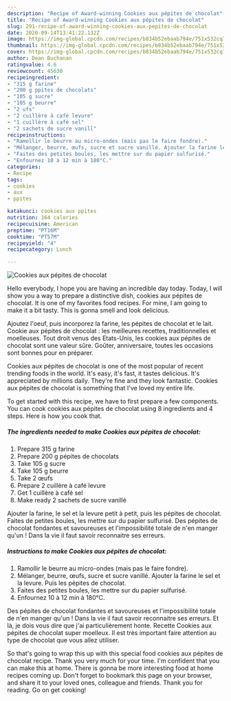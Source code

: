 ```yaml
---
description: "Recipe of Award-winning Cookies aux pépites de chocolat"
title: "Recipe of Award-winning Cookies aux pépites de chocolat"
slug: 291-recipe-of-award-winning-cookies-aux-pepites-de-chocolat
date: 2020-09-14T13:41:22.132Z
image: https://img-global.cpcdn.com/recipes/b834b52ebaab794e/751x532cq70/cookies-aux-pepites-de-chocolat-photo-principale-de-la-recette.jpg
thumbnail: https://img-global.cpcdn.com/recipes/b834b52ebaab794e/751x532cq70/cookies-aux-pepites-de-chocolat-photo-principale-de-la-recette.jpg
cover: https://img-global.cpcdn.com/recipes/b834b52ebaab794e/751x532cq70/cookies-aux-pepites-de-chocolat-photo-principale-de-la-recette.jpg
author: Dean Buchanan
ratingvalue: 4.6
reviewcount: 45630
recipeingredient:
- "315 g farine"
- "200 g ppites de chocolats"
- "105 g sucre"
- "105 g beurre"
- "2 ufs"
- "2 cuillère à café levure"
- "1 cuillère à café sel"
- "2 sachets de sucre vanill"
recipeinstructions:
- "Ramollir le beurre au micro-ondes (mais pas le faire fondre)."
- "Mélanger, beurre, œufs, sucre et sucre vanillé. Ajouter la farine le sel et la levure. Puis les pépites de chocolat."
- "Faites des petites boules, les mettre sur du papier sulfurisé."
- "Enfournez 10 à 12 min à 180°C."
categories:
- Recipe
tags:
- cookies
- aux
- ppites

katakunci: cookies aux ppites 
nutrition: 164 calories
recipecuisine: American
preptime: "PT16M"
cooktime: "PT57M"
recipeyield: "4"
recipecategory: Lunch

---
```



![Cookies aux pépites de chocolat](https://img-global.cpcdn.com/recipes/b834b52ebaab794e/751x532cq70/cookies-aux-pepites-de-chocolat-photo-principale-de-la-recette.jpg)

Hello everybody, I hope you are having an incredible day today. Today, I will show you a way to prepare a distinctive dish, cookies aux pépites de chocolat. It is one of my favorites food recipes. For mine, I am going to make it a bit tasty. This is gonna smell and look delicious.

Ajoutez l&#39;oeuf, puis incorporez la farine, les pépites de chocolat et le lait. Cookie aux pépites de chocolat : les meilleures recettes, traditionnelles et moelleuses. Tout droit venus des Etats-Unis, les cookies aux pépites de chocolat sont une valeur sûre. Goûter, anniversaire, toutes les occasions sont bonnes pour en préparer.

Cookies aux pépites de chocolat is one of the most popular of recent trending foods in the world. It's easy, it's fast, it tastes delicious. It's appreciated by millions daily. They're fine and they look fantastic. Cookies aux pépites de chocolat is something that I've loved my entire life.


To get started with this recipe, we have to first prepare a few components. You can cook cookies aux pépites de chocolat using 8 ingredients and 4 steps. Here is how you cook that.

<!--inarticleads1-->

##### The ingredients needed to make Cookies aux pépites de chocolat:

1. Prepare 315 g farine
1. Prepare 200 g pépites de chocolats
1. Take 105 g sucre
1. Take 105 g beurre
1. Take 2 œufs
1. Prepare 2 cuillère à café levure
1. Get 1 cuillère à café sel
1. Make ready 2 sachets de sucre vanillé


Ajouter la farine, le sel et la levure petit à petit, puis les pépites de chocolat. Faites de petites boules, les mettre sur du papier sulfurisé. Des pépites de chocolat fondantes et savoureuses et l&#39;impossibilité totale de n&#39;en manger qu&#39;un ! Dans la vie il faut savoir reconnaitre ses erreurs. 

<!--inarticleads2-->

##### Instructions to make Cookies aux pépites de chocolat:

1. Ramollir le beurre au micro-ondes (mais pas le faire fondre).
1. Mélanger, beurre, œufs, sucre et sucre vanillé. Ajouter la farine le sel et la levure. Puis les pépites de chocolat.
1. Faites des petites boules, les mettre sur du papier sulfurisé.
1. Enfournez 10 à 12 min à 180°C.


Des pépites de chocolat fondantes et savoureuses et l&#39;impossibilité totale de n&#39;en manger qu&#39;un ! Dans la vie il faut savoir reconnaitre ses erreurs. Et là, je dois vous dire que j&#39;ai particulièrement honte. Recette Cookies aux pépites de chocolat super moelleux. Il est très important faire attention au type de chocolat que vous allez utiliser. 

So that's going to wrap this up with this special food cookies aux pépites de chocolat recipe. Thank you very much for your time. I'm confident that you can make this at home. There is gonna be more interesting food at home recipes coming up. Don't forget to bookmark this page on your browser, and share it to your loved ones, colleague and friends. Thank you for reading. Go on get cooking!
